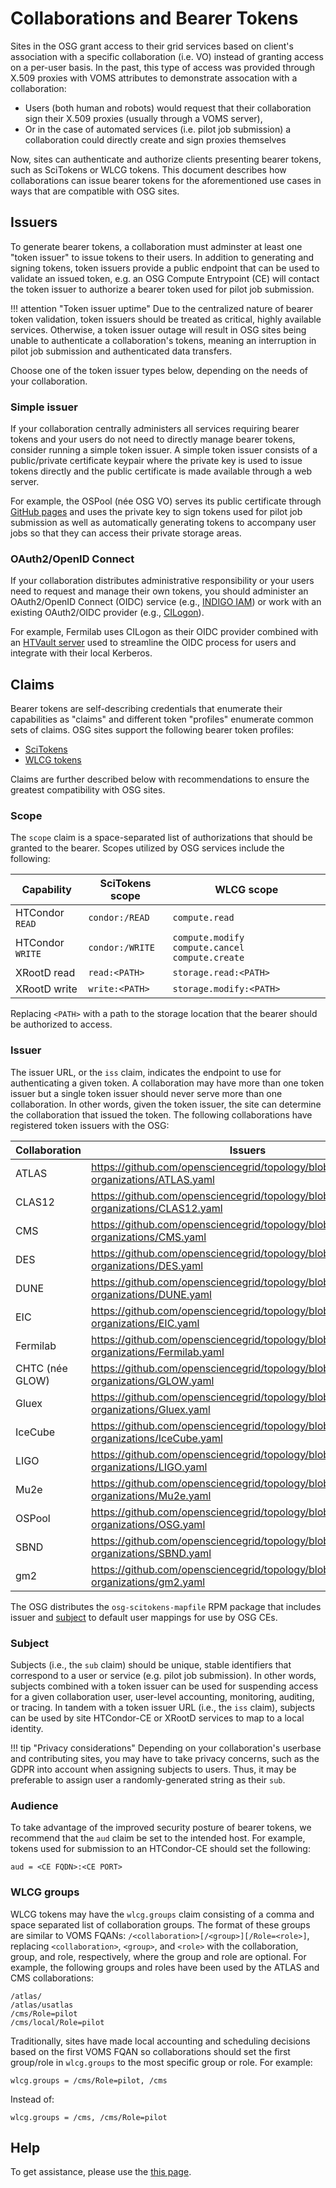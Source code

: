 Collaborations and Bearer Tokens
================================

Sites in the OSG grant access to their grid services based on client's association with a specific collaboration
(i.e. VO) instead of granting access on a per-user basis.
In the past, this type of access was provided through X.509 proxies with VOMS attributes to demonstrate assocation with
a collaboration:

-   Users (both human and robots) would request that their collaboration sign their X.509 proxies
    (usually through a VOMS server),
-   Or in the case of automated services (i.e. pilot job submission) a collaboration could directly create and sign
    proxies themselves

Now, sites can authenticate and authorize clients presenting bearer tokens, such as SciTokens or WLCG tokens.
This document describes how collaborations can issue bearer tokens for the aforementioned use cases in ways that are
compatible with OSG sites.

Issuers
-------

To generate bearer tokens, a collaboration must adminster at least one "token issuer" to issue tokens to their users.
In addition to generating and signing tokens, token issuers provide a public endpoint that can be used to validate an
issued token,
e.g. an OSG Compute Entrypoint (CE) will contact the token issuer to authorize a bearer token used for pilot job
submission.

!!! attention "Token issuer uptime"
    Due to the centralized nature of bearer token validation, token issuers should be treated as critical, highly
    available services.
    Otherwise, a token issuer outage will result in OSG sites being unable to authenticate a collaboration's tokens,
    meaning an interruption in pilot job submission and authenticated data transfers.

Choose one of the token issuer types below, depending on the needs of your collaboration.

### Simple issuer ###

If your collaboration centrally administers all services requiring bearer tokens and your users do not need to directly
manage bearer tokens, consider running a simple token issuer.
A simple token issuer consists of a public/private certificate keypair where the private key is used to issue tokens
directly and the public certificate is made available through a web server.

For example, the OSPool (née OSG VO) serves its public certificate through
[GitHub pages](https://github.com/scitokens/osg-connect/) and uses the private key to sign tokens used for pilot job
submission as well as automatically generating tokens to accompany user jobs so that they can access their private
storage areas.

### OAuth2/OpenID Connect ###

If your collaboration distributes administrative responsibility or your users need to request and manage their own
tokens,
you should administer an OAuth2/OpenID Connect (OIDC) service (e.g., [INDIGO IAM](https://indigo-iam.github.io/v/v1.7.2/))
or work with an existing OAuth2/OIDC provider (e.g., [CILogon](https://www.cilogon.org/subscribe)).

For example, Fermilab uses CILogon as their OIDC provider combined with an
[HTVault server](https://github.com/fermitools/htvault-config) used to streamline the OIDC process for users and
integrate with their local Kerberos.

Claims
------

Bearer tokens are self-describing credentials that enumerate their capabilities as "claims" and different token
"profiles" enumerate common sets of claims.
OSG sites support the following bearer token profiles:

-   [SciTokens](https://scitokens.org/technical_docs/Claims)
-   [WLCG tokens](https://github.com/WLCG-AuthZ-WG/common-jwt-profile/blob/master/profile.md)

Claims are further described below with recommendations to ensure the greatest compatibility with OSG sites.

### Scope ###

The `scope` claim is a space-separated list of authorizations that should be granted to the bearer.
Scopes utilized by OSG services include the following:

| **Capability**   | **SciTokens scope** | **WLCG scope**                                 |
|------------------|---------------------|------------------------------------------------|
| HTCondor `READ`  | `condor:/READ`      | `compute.read`                                 |
| HTCondor `WRITE` | `condor:/WRITE`     | `compute.modify compute.cancel compute.create` |
| XRootD read      | `read:<PATH>`       | `storage.read:<PATH>`                          |
| XRootD write     | `write:<PATH>`      | `storage.modify:<PATH>`                        |

Replacing `<PATH>` with a path to the storage location that the bearer should be authorized to access.

### Issuer ###

The issuer URL, or the `iss` claim, indicates the endpoint to use for authenticating a given token.
A collaboration may have more than one token issuer but a single token issuer should never serve more than one
collaboration.
In other words, given the token issuer, the site can determine the collaboration that issued the token.
The following collaborations have registered token issuers with the OSG:

| **Collaboration** | **Issuers**                                                                                   |   |
|-------------------|-----------------------------------------------------------------------------------------------|---|
| ATLAS             | <https://github.com/opensciencegrid/topology/blob/master/virtual-organizations/ATLAS.yaml>    |   |
| CLAS12            | <https://github.com/opensciencegrid/topology/blob/master/virtual-organizations/CLAS12.yaml>   |   |
| CMS               | <https://github.com/opensciencegrid/topology/blob/master/virtual-organizations/CMS.yaml>      |   |
| DES               | <https://github.com/opensciencegrid/topology/blob/master/virtual-organizations/DES.yaml>      |   |
| DUNE              | <https://github.com/opensciencegrid/topology/blob/master/virtual-organizations/DUNE.yaml>     |   |
| EIC               | <https://github.com/opensciencegrid/topology/blob/master/virtual-organizations/EIC.yaml>      |   |
| Fermilab          | <https://github.com/opensciencegrid/topology/blob/master/virtual-organizations/Fermilab.yaml> |   |
| CHTC (née GLOW)   | <https://github.com/opensciencegrid/topology/blob/master/virtual-organizations/GLOW.yaml>     |   |
| Gluex             | <https://github.com/opensciencegrid/topology/blob/master/virtual-organizations/Gluex.yaml>    |   |
| IceCube           | <https://github.com/opensciencegrid/topology/blob/master/virtual-organizations/IceCube.yaml>  |   |
| LIGO              | <https://github.com/opensciencegrid/topology/blob/master/virtual-organizations/LIGO.yaml>     |   |
| Mu2e              | <https://github.com/opensciencegrid/topology/blob/master/virtual-organizations/Mu2e.yaml>     |   |
| OSPool            | <https://github.com/opensciencegrid/topology/blob/master/virtual-organizations/OSG.yaml>      |   |
| SBND              | <https://github.com/opensciencegrid/topology/blob/master/virtual-organizations/SBND.yaml>     |   |
| gm2               | <https://github.com/opensciencegrid/topology/blob/master/virtual-organizations/gm2.yaml>      |   |

The OSG distributes the `osg-scitokens-mapfile` RPM package that includes issuer and [subject](#subject) to default user
mappings for use by OSG CEs.

### Subject ###

Subjects (i.e., the `sub` claim) should be unique, stable identifiers that correspond to a user or service
(e.g. pilot job submission).
In other words, subjects combined with a token issuer can be used for suspending access for a given collaboration user,
user-level accounting, monitoring, auditing, or tracing.
In tandem with a token issuer URL (i.e., the `iss` claim), subjects can be used by site HTCondor-CE or XRootD services
to map to a local identity.

!!! tip "Privacy considerations"
    Depending on your collaboration's userbase and contributing sites, you may have to take privacy concerns, such as
    the GDPR into account when assigning subjects to users.
    Thus, it may be preferable to assign user a randomly-generated string as their `sub`.

### Audience ###

To take advantage of the improved security posture of bearer tokens, we recommend that the `aud` claim be set to the
intended host.
For example, tokens used for submission to an HTCondor-CE should set the following:

```
aud = <CE FQDN>:<CE PORT>
```

### WLCG groups ###

WLCG tokens may have the `wlcg.groups` claim consisting of a comma and space separated list of collaboration groups.
The format of these groups are similar to VOMS FQANs: `/<collaboration>[/<group>][/Role=<role>]`,
replacing `<collaboration>`, `<group>`, and `<role>` with the collaboration, group, and role, respectively, where the
group and role are optional.
For example, the following groups and roles have been used by the ATLAS and CMS collaborations:

```
/atlas/
/atlas/usatlas
/cms/Role=pilot
/cms/local/Role=pilot
```

Traditionally, sites have made local accounting and scheduling decisions based on the first VOMS FQAN so collaborations
should set the first group/role in `wlcg.groups` to the most specific group or role.
For example:

```
wlcg.groups = /cms/Role=pilot, /cms
```

Instead of:

```
wlcg.groups = /cms, /cms/Role=pilot
```

Help
----

To get assistance, please use the [this page](https://opensciencegrid.org/docs/common/help/).
